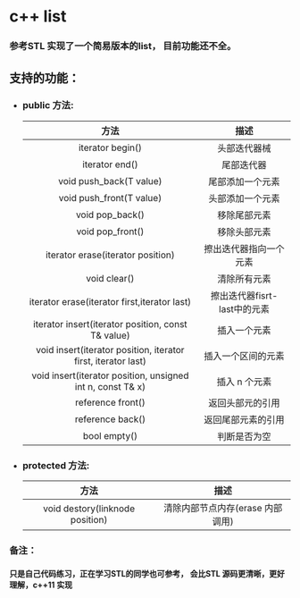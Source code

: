 # c++ list


### 参考STL 实现了一个简易版本的list， 目前功能还不全。

## 支持的功能：
+ ### public 方法:

  
  

  
  |方法|描述|
  |  :----:  | :----:  |
  |iterator begin()|头部迭代器械|
  |iterator end()|尾部迭代器|
  |void push_back(T value)|尾部添加一个元素|
  |void push_front(T value)|头部添加一个元素|
  |void pop_back()|移除尾部元素|
  | void pop_front()|移除头部元素|
  | iterator erase(iterator position)|擦出迭代器指向一个元素|
  |void clear()|清除所有元素|
  |iterator erase(iterator first,iterator last)|擦出迭代器fisrt- last中的元素|
  |iterator insert(iterator position, const T& value)|插入一个元素|
  |void insert(iterator position, iterator first, iterator last)|插入一个区间的元素|
  |void insert(iterator position, unsigned int  n, const T& x)|插入 n 个元素|
  |reference front()|返回头部元的引用|
  |reference back()|返回尾部元素的引用|
  |bool empty()|判断是否为空|
  

+ ### protected 方法:
 
  |方法|描述|
  |  :----:  | :----:  |
  |void destory(linknode position)|清除内部节点内存(erase 内部调用)|
  
  
### 备注：
#### 只是自己代码练习，正在学习STL的同学也可参考， 会比STL 源码更清晰，更好理解，c++11 实现





